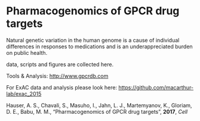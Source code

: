 # Pharmacogenomics of GPCR drug targets

Natural genetic variation in the human genome is a cause of individual differences in responses to medications and is an underappreciated burden on public health.

data, scripts and figures are collected here.

Tools & Analysis: http://www.gpcrdb.com

For ExAC data and analysis please look here: https://github.com/macarthur-lab/exac_2015



Hauser, A. S., Chavali, S., Masuho, I., Jahn, L. J., Martemyanov, K., Gloriam, D. E., Babu, M. M., “Pharmacogenomics of GPCR drug targets”, **2017**, *Cell*
